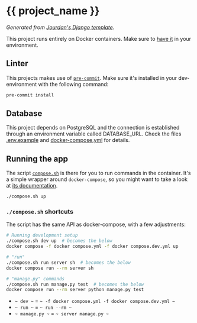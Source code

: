 # {{ project_name }}

_Generated from [Jourdan's Django template](https://github.com/jourdanrodrigues/django-template)._

This project runs entirely on Docker containers. Make sure to [have it](https://www.docker.com/community-edition#/download) in your environment.

## Linter

This projects makes use of [`pre-commit`](https://pre-commit.com/#install). Make sure it's installed in your dev-environment with the following command:

```bash
pre-commit install
```

## Database

This project depends on PostgreSQL and the connection is established through an environment variable called
DATABASE_URL. Check the files [.env.example](.env.example) and [docker-compose.yml](docker-compose.yml) for details.

## Running the app

The script [`compose.sh`](compose.sh) is there for you to run commands in the container. It's a simple wrapper around
 `docker-compose`, so you might want to take a look at [its documentation](https://docs.docker.com/compose/reference/).

```bash
./compose.sh up
```

### `./compose.sh` shortcuts

The script has the same API as docker-compose, with a few adjustments:

```bash
# Running development setup
./compose.sh dev up  # becomes the below
docker compose -f docker compose.yml -f docker compose.dev.yml up

# "run"
./compose.sh run server sh  # becomes the below
docker compose run --rm server sh

# "manage.py" commands
./compose.sh run manage.py test  # becomes the below
docker compose run --rm server python manage.py test
```

- `~ dev ~` = `~ -f docker compose.yml -f docker compose.dev.yml ~`
- `~ run ~` = `~ run --rm ~`
- `~ manage.py ~` = `~ server manage.py ~`
